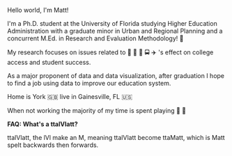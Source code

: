 Hello world, I'm Matt!

I'm a Ph.D. student at the University of Florida studying Higher Education Administration with a graduate minor in Urban and Regional Planning and a concurrent M.Ed. in Research and Evaluation Methodology! :crocodile:

My research focuses on issues related to :station: :light_rail: :monorail: :oncoming_bus: :airplane: 's effect on college access and student success.

As a major proponent of data and data visualization, after graduation I hope to find a job using data to improve our education system.

Home is York :gb: live in Gainesville, FL :us:

When not working the majority of my time is spent playing :trumpet: :musical_score:

**FAQ: What's a ttalVlatt?**

ttalVlatt, the lVl make an M, meaning ttalVlatt become ttaMatt, which is Matt spelt backwards then forwards.
